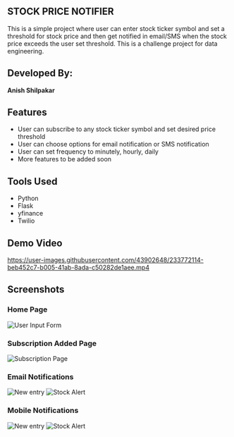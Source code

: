 ## STOCK PRICE NOTIFIER
This is a simple project where user can enter stock ticker symbol and set a threshold for stock price and then get notified in email/SMS when the stock price exceeds the user set threshold. This is a challenge project for data engineering.

## Developed By:
**Anish Shilpakar**

## Features
- User can subscribe to any stock ticker symbol and set desired price threshold
- User can choose options for email notification or SMS notification
- User can set frequency to minutely, hourly, daily
- More features to be added soon

## Tools Used
- Python
- Flask
- yfinance
- Twilio

## Demo Video


https://user-images.githubusercontent.com/43902648/233772114-beb452c7-b005-41ab-8ada-c50282de1aee.mp4

## Screenshots
### Home Page
![User Input Form](screenshots/form.png)
### Subscription Added Page 
![Subscription Page](screenshots/subscription_added_page.png)
### Email Notifications
![New entry](screenshots/email_new_entry_notification.png)
![Stock Alert](screenshots/email_stock_price_alert.png)
### Mobile Notifications
![New entry](screenshots/mobile_ss2.jpg)
![Stock Alert](screenshots/mobile_ss1.jpg)
